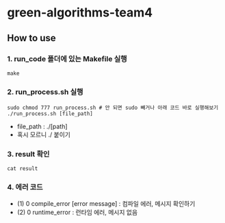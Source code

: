 # green-algorithms-team4

## How to use

### 1. run_code 폴더에 있는 Makefile 실행
```shell
make
```

### 2. run_process.sh 실행
```shell
sudo chmod 777 run_process.sh # 안 되면 sudo 빼거나 아래 코드 바로 실행해보기
./run_process.sh [file_path]
```
* file_path : ./[path]
* 혹시 모르니 ./ 붙이기

### 3. result 확인

```shell
cat result
```

### 4. 에러 코드
* (1) 0 compile_error [error message] : 컴파일 에러, 메시지 확인하기
* (2) 0 runtime_error : 런타임 에러, 메시지 없음
